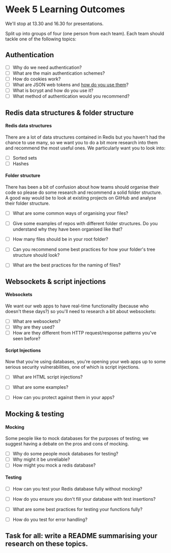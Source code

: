 # Week 5 Learning Outcomes

We'll stop at 13.30 and 16.30 for presentations.

Split up into groups of four (one person from each team). Each team should tackle one of the following topics:

## Authentication
* [ ] Why do we need authentication?
* [ ] What are the main authentication schemes?
* [ ] How do cookies work?
* [ ] What are JSON web tokens and [how do you use them](https://github.com/dwyl/learn-json-web-tokens)?
* [ ] What is bcrypt and how do you use it?
* [ ] What method of authentication would you recommend?

## Redis data structures & folder structure
#### Redis data structures
There are a lot of data structures contained in Redis but you haven't had the chance to use many, so we want you to do a bit more research into them and recommend the most useful ones. We particularly want you to look into:

* [ ] Sorted sets
* [ ] Hashes

#### Folder structure
There has been a bit of confusion about how teams should organise their code so please do some research and recommend a solid folder structure. A good way would be to look at existing projects on GitHub and analyse their folder structure.

* [ ] What are some common ways of organising your files?
* [ ] Give some examples of repos with different folder structures. Do you understand why they have been organised like that?
* [ ] How many files should be in your root folder?
* [ ] Can you recommend some best practices for how your folder's tree structure should look?
* [ ] What are the best practices for the naming of files?


## Websockets & script injections
#### Websockets
We want our web apps to have real-time functionality (because who doesn't these days?) so you'll need to research a bit about websockets:

* [ ] What are websockets?
* [ ] Why are they used?
* [ ] How are they different from HTTP request/response patterns you've seen before?

#### Script Injections
Now that you're using databases, you're opening your web apps up to some serious security vulnerabilities, one of which is script injections.

* [ ] What are HTML script injections?
* [ ] What are some examples?
* [ ] How can you protect against them in your apps?


## Mocking & testing
#### Mocking
Some people like to mock databases for the purposes of testing; we suggest having a debate on the pros and cons of mocking.

* [ ] Why do some people mock databases for testing?
* [ ] Why might it be unreliable?
* [ ] How might you mock a redis database?

#### Testing
* [ ] How can you test your Redis database fully without mocking?
* [ ] How do you ensure you don't fill your database with test insertions?
* [ ] What are some best practices for testing your functions fully?
* [ ] How do you test for error handling?


## Task for all: write a README summarising your research on these topics.